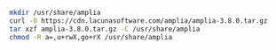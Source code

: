 ﻿```sh
mkdir /usr/share/amplia
curl -O https://cdn.lacunasoftware.com/amplia/amplia-3.8.0.tar.gz
tar xzf amplia-3.8.0.tar.gz -C /usr/share/amplia
chmod -R a=,u+rwX,go+rX /usr/share/amplia
```
